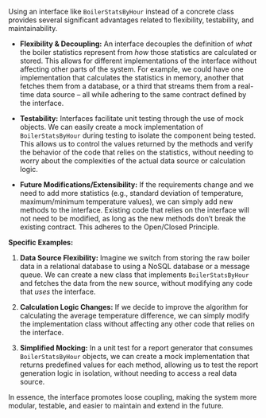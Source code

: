 Using an interface like `BoilerStatsByHour` instead of a concrete class provides several significant advantages related to flexibility, testability, and maintainability.

*   **Flexibility & Decoupling:**  An interface decouples the definition of *what* the boiler statistics represent from *how* those statistics are calculated or stored. This allows for different implementations of the interface without affecting other parts of the system.  For example, we could have one implementation that calculates the statistics in memory, another that fetches them from a database, or a third that streams them from a real-time data source – all while adhering to the same contract defined by the interface.

*   **Testability:** Interfaces facilitate unit testing through the use of mock objects. We can easily create a mock implementation of `BoilerStatsByHour` during testing to isolate the component being tested. This allows us to control the values returned by the methods and verify the behavior of the code that relies on the statistics, without needing to worry about the complexities of the actual data source or calculation logic.

*   **Future Modifications/Extensibility:**  If the requirements change and we need to add more statistics (e.g., standard deviation of temperature, maximum/minimum temperature values), we can simply add new methods to the interface.  Existing code that relies on the interface will not need to be modified, as long as the new methods don’t break the existing contract. This adheres to the Open/Closed Principle.

**Specific Examples:**

1.  **Data Source Flexibility:** Imagine we switch from storing the raw boiler data in a relational database to using a NoSQL database or a message queue.  We can create a new class that implements `BoilerStatsByHour` and fetches the data from the new source, without modifying any code that *uses* the interface.

2.  **Calculation Logic Changes:** If we decide to improve the algorithm for calculating the average temperature difference, we can simply modify the implementation class without affecting any other code that relies on the interface.

3.  **Simplified Mocking:** In a unit test for a report generator that consumes `BoilerStatsByHour` objects, we can create a mock implementation that returns predefined values for each method, allowing us to test the report generation logic in isolation, without needing to access a real data source.

In essence, the interface promotes loose coupling, making the system more modular, testable, and easier to maintain and extend in the future.